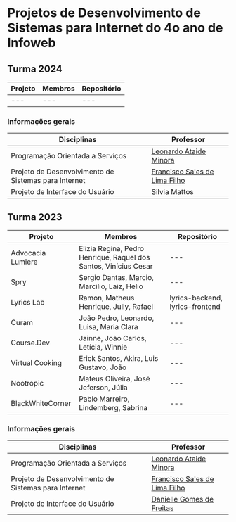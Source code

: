 # Projetos de Desenvolvimento de Sistemas para Internet do 4o ano de Infoweb

## Turma 2024

| Projeto           | Membros                                                          | Repositório |
| ----------------- | ---------------------------------------------------------------- | ----------- |
| --- | --- | --- |



### Informações gerais

| Disciplinas                                          | Professor                     |
| ---------------------------------------------------- | ----------------------------- |
| Programação Orientada a Serviços                     | [Leonardo Ataide Minora](https://github.com/leonardo-minora/) |
| Projeto de Desenvolvimento de Sistemas para Internet | [Francisco Sales de Lima Filho](https://github.com/salesfilho) |
| Projeto de Interface do Usuário                      | Silvia Mattos                 |


## Turma 2023

| Projeto           | Membros                                                          | Repositório |
| ----------------- | ---------------------------------------------------------------- | ----------- |
| Advocacia Lumiere | Elizia Regina, Pedro Henrique, Raquel dos Santos, Vinícius Cesar | ---         |
| Spry              | Sergio Dantas, Marcio, Marcilio, Laiz, Helio                     | ---         |
| Lyrics Lab        | Ramon, Matheus Henrique, Jully, Rafael                           | lyrics-backend, lyrics-frontend  |
| Curam             | João Pedro, Leonardo, Luisa, Maria Clara                         | ---         |
| Course.Dev        | Jainne, João Carlos, Letícia, Winnie                             | ---         |
| Virtual Cooking   | Erick Santos, Akira, Luis Gustavo, João                          | ---         |
| Nootropic         | Mateus Oliveira, José Jeferson, Júlia                            | ---         |
| BlackWhiteCorner  | Pablo Marreiro, Lindemberg, Sabrina                              | ---         |


### Informações gerais

| Disciplinas                                          | Professor                     |
| ---------------------------------------------------- | ----------------------------- |
| Programação Orientada a Serviços                     | [Leonardo Ataide Minora](https://github.com/leonardo-minora/) |
| Projeto de Desenvolvimento de Sistemas para Internet | [Francisco Sales de Lima Filho](https://github.com/salesfilho) |
| Projeto de Interface do Usuário                      | [Danielle Gomes de Freitas](https://github.com/danigfreitas) |


